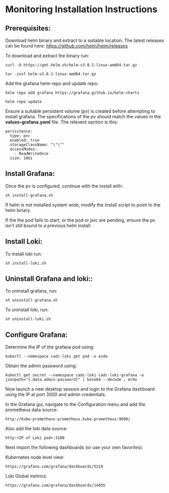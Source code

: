 Monitoring Installation Instructions
====================================


Prerequisites:
--------------

Download helm binary and extract to a suitable location. The latest releases can be found here: https://github.com/helm/helm/releases

To download and extract the binary run:

    curl -O https://get.helm.sh/helm-v3.8.1-linux-amd64.tar.gz

    tar -zxvf helm-v3.8.1-linux-amd64.tar.gz

Add the grafana helm repo and update repo:

    helm repo add grafana https://grafana.github.io/helm-charts

    helm repo update

Ensure a suitable persistent volume (pv) is created before attempting to install grafana. The specifications of the pv should match the values in the **values-grafana.yaml** file. The relevent section is this:

    persistence:
      type: pvc
      enabled: true
      storageClassName: "\"\""
      accessModes:
        - ReadWriteOnce
      size: 10Gi



Install Grafana:
----------------

Once the pv is configured, continue with the install with:

    sh install-grafana.sh

If helm is not installed system wide, modify the install script to point to the helm binary.

If the the pod fails to start, or the pod or pvc are pending, ensure the pv isn't still bound to a previous helm install.


Install Loki:
-------------

To install loki run:

    sh install-loki.sh


Uninstall Grafana and loki::
------------------

To uninstall grafana, run:

    sh uninstall-grafana.sh

To uninstall loki, run:

    sh uninstall-loki.sh


Configure Grafana:
------------------

Determine the IP of the grafana pod using:

    kubectl --namespace cadc-loki get pod -o wide

Obtain the admin password using:

    kubectl get secret --namespace cadc-loki cadc-loki-grafana -o jsonpath="{.data.admin-password}" | base64 --decode ; echo

Now launch a new desktop session and login to the Grafana dashboard using the IP at port 3000 and admin credentials.

In the Grafana gui, navigate to the Configuration menu and add the prometheus data source:

    http://kube-prometheus-prometheus.kube-prometheus:9090/

Also add the loki data source:

    http:<IP of Loki pod>:3100


Next import the following dashboards (or use your own favorites):

Kubernetes node level view:
    
    https://grafana.com/grafana/dashboards/5219

Loki Global metrics:

    https://grafana.com/grafana/dashboards/14055 
